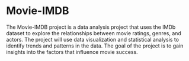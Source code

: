 # Movie-IMDB


The Movie-IMDB project is a data analysis project that uses the IMDb dataset to explore the relationships between movie ratings, genres, and actors. The project will use data visualization and statistical analysis to identify trends and patterns in the data. The goal of the project is to gain insights into the factors that influence movie success.
